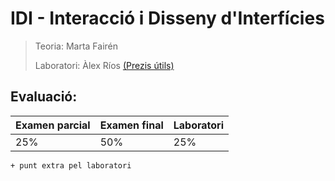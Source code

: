 # IDI - Interacció i Disseny d'Interfícies

> Teoria: Marta Fairén
>
> Laboratori: Àlex Ríos [(Prezis útils)](https://prezi.com/user/hm4ixu5z7pp3/)

## Evaluació:

|Examen parcial| Examen final| Laboratori|
|------------|-----------|------------|
|25%		 |50%        | 25%        |

`+ punt extra pel laboratori`
